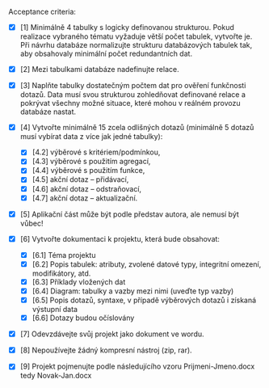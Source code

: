 Acceptance criteria:

- [X] [1] Minimálně 4 tabulky s logicky definovanou strukturou. Pokud realizace vybraného tématu vyžaduje větší počet
  tabulek, vytvořte je. Při návrhu databáze normalizujte strukturu databázových tabulek tak, aby obsahovaly minimální
  počet redundantních dat.

- [X] [2] Mezi tabulkami databáze nadefinujte relace.

- [X] [3] Naplňte tabulky dostatečným počtem dat pro ověření funkčnosti dotazů. Data musí svou strukturou zohledňovat
  definované relace a pokrývat všechny možné situace, které mohou v reálném provozu databáze nastat.

- [X] [4] Vytvořte minimálně 15 zcela odlišných dotazů (minimálně 5 dotazů musí vybírat data z více jak jedné tabulky):
    - [X] [4.2] výběrové s kritériem/podmínkou,
    - [X] [4.3] výběrové s použitím agregací,
    - [X] [4.4] výběrové s použitím funkce,
    - [X] [4.5] akční dotaz – přidávací,
    - [X] [4.6] akční dotaz – odstraňovací,
    - [X] [4.7] akční dotaz – aktualizační.

- [X] [5] Aplikační část může být podle představ autora, ale nemusí být vůbec!
- [X] [6] Vytvořte dokumentaci k projektu, která bude obsahovat:
    - [X] [6.1] Téma projektu
    - [X] [6.2] Popis tabulek: atributy, zvolené datové typy, integritní omezení, modifikátory, atd.
    - [X] [6.3] Příklady vložených dat
    - [X] [6.4] Diagram: tabulky a vazby mezi nimi (uveďte typ vazby)
    - [X] [6.5] Popis dotazů, syntaxe, v případě výběrových dotazů i získaná výstupní data
    - [X] [6.6] Dotazy budou očíslovány

- [X] [7] Odevzdávejte svůj projekt jako dokument ve wordu.
- [X] [8] Nepoužívejte žádný kompresní nástroj (zip, rar).
- [X] [9] Projekt pojmenujte podle následujícího vzoru Prijmeni-Jmeno.docx tedy Novak-Jan.docx 